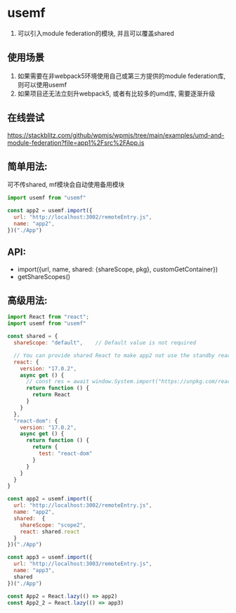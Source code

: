 # usemf

1. 可以引入module federation的模块, 并且可以覆盖shared

## 使用场景
1. 如果需要在非webpack5环境使用自己或第三方提供的module federation库, 则可以使用usemf
2. 如果项目还无法立刻升webpack5, 或者有比较多的umd库, 需要逐渐升级

## 在线尝试
https://stackblitz.com/github/wpmjs/wpmjs/tree/main/examples/umd-and-module-federation?file=app1%2Fsrc%2FApp.js
## 简单用法:
可不传shared, mf模块会自动使用备用模块
``` js
import usemf from "usemf"

const app2 = usemf.import({
  url: "http://localhost:3002/remoteEntry.js",
  name: "app2",
})("./App")
```

## API:
* import({url, name, shared: {shareScope, pkg}, customGetContainer})
* getShareScopes()
## 高级用法:
``` js
import React from "react";
import usemf from "usemf"

const shared = {
  shareScope: "default",    // Default value is not required

  // You can provide shared React to make app2 not use the standby react module to achieve react singleton
  react: {
    version: "17.0.2",
    async get () {
      // const res = await window.System.import("https://unpkg.com/react@17.0.2/umd/react.development.js")
      return function () {
        return React
      }
    }
  },
  "react-dom": {
    version: "17.0.2",
    async get () {
      return function () {
        return {
          test: "react-dom"
        }
      }
    }
  }
}

const app2 = usemf.import({
  url: "http://localhost:3002/remoteEntry.js",
  name: "app2",
  shared:  {
    shareScope: "scope2",
    react: shared.react
  }
})("./App")

const app3 = usemf.import({
  url: "http://localhost:3003/remoteEntry.js",
  name: "app3",
  shared
})("./App")

const App2 = React.lazy(() => app2)
const App2_2 = React.lazy(() => app3)
```